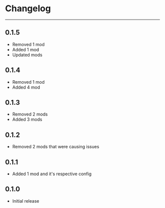 <!-- markdownlint-disable MD033 -->
# Changelog

---

## 0.1.5

- Removed 1 mod
- Added 1 mod
- Updated mods

## 0.1.4

- Removed 1 mod
- Added 4 mod

## 0.1.3

- Removed 2 mods
- Added 3 mods

## 0.1.2

- Removed 2 mods that were causing issues

## 0.1.1

- Added 1 mod and it's respective config

## 0.1.0

- Initial release
